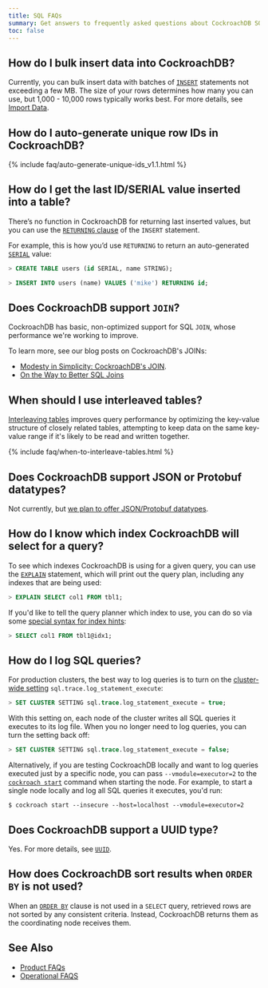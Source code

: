 ```yaml
---
title: SQL FAQs
summary: Get answers to frequently asked questions about CockroachDB SQL.
toc: false
---
```


<div id="toc"></div>

## How do I bulk insert data into CockroachDB?

Currently, you can bulk insert data with batches of [`INSERT`](insert.html) statements not exceeding a few MB. The size of your rows determines how many you can use, but 1,000 - 10,000 rows typically works best. For more details, see [Import Data](https://www.cockroachlabs.com/docs/import-data.html).

## How do I auto-generate unique row IDs in CockroachDB?

{% include faq/auto-generate-unique-ids_v1.1.html %}

## How do I get the last ID/SERIAL value inserted into a table?

There’s no function in CockroachDB for returning last inserted values, but you can use the [`RETURNING` clause](insert.html#insert-and-return-values) of the `INSERT` statement.

For example, this is how you’d use `RETURNING` to return an auto-generated [`SERIAL`](serial.html) value:

~~~ sql
> CREATE TABLE users (id SERIAL, name STRING);

> INSERT INTO users (name) VALUES ('mike') RETURNING id;
~~~

## Does CockroachDB support `JOIN`?

CockroachDB has basic, non-optimized support for SQL `JOIN`, whose performance we're working to improve.

To learn more, see our blog posts on CockroachDB's JOINs:
- [Modesty in Simplicity: CockroachDB's JOIN](https://www.cockroachlabs.com/blog/cockroachdbs-first-join/).
- [On the Way to Better SQL Joins](https://www.cockroachlabs.com/blog/better-sql-joins-in-cockroachdb/)

## When should I use interleaved tables?

[Interleaving tables](interleave-in-parent.html) improves query performance by optimizing the key-value structure of closely related tables, attempting to keep data on the same key-value range if it's likely to be read and written together.

{% include faq/when-to-interleave-tables.html %}

## Does CockroachDB support JSON or Protobuf datatypes?

Not currently, but [we plan to offer JSON/Protobuf datatypes](https://github.com/cockroachdb/cockroach/issues/2969).

## How do I know which index CockroachDB will select for a query?

To see which indexes CockroachDB is using for a given query, you can use the [`EXPLAIN`](explain.html) statement, which will print out the query plan, including any indexes that are being used:

~~~ sql
> EXPLAIN SELECT col1 FROM tbl1;
~~~

If you'd like to tell the query planner which index to use, you can do so via some [special syntax for index hints](select.html#force-index-selection-index-hints):

~~~ sql
> SELECT col1 FROM tbl1@idx1;
~~~

## How do I log SQL queries?

For production clusters, the best way to log queries is to turn on the [cluster-wide setting](cluster-settings.html) `sql.trace.log_statement_execute`:

~~~ sql
> SET CLUSTER SETTING sql.trace.log_statement_execute = true;
~~~

With this setting on, each node of the cluster writes all SQL queries it executes to its log file. When you no longer need to log queries, you can turn the setting back off:

~~~ sql
> SET CLUSTER SETTING sql.trace.log_statement_execute = false;
~~~

Alternatively, if you are testing CockroachDB locally and want to log queries executed just by a specific node, you can pass `--vmodule=executor=2` to the [`cockroach start`](start-a-node.html) command when starting the node. For example, to start a single node locally and log all SQL queries it executes, you'd run:

~~~ shell
$ cockroach start --insecure --host=localhost --vmodule=executor=2
~~~

## Does CockroachDB support a UUID type?

Yes. For more details, see [`UUID`](uuid.html).

## How does CockroachDB sort results when `ORDER BY` is not used?

When an [`ORDER BY`](select.html#sorting-retrieved-values) clause is not used in a `SELECT` query, retrieved rows are not sorted by any consistent criteria. Instead, CockroachDB returns them as the coordinating node receives them.

## See Also

- [Product FAQs](frequently-asked-questions.html)
- [Operational FAQS](operational-faqs.html)
